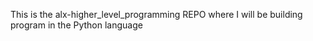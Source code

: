 This is the alx-higher_level_programming REPO where I will be building program in the Python language
